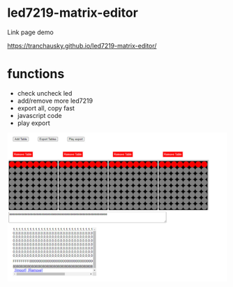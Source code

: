 # led7219-matrix-editor

Link page demo

https://tranchausky.github.io/led7219-matrix-editor/

# functions
- check uncheck led
- add/remove more led7219
- export all, copy fast
- javascript code
- play export

<img src="images/2024-08-29_153105.jpg">
